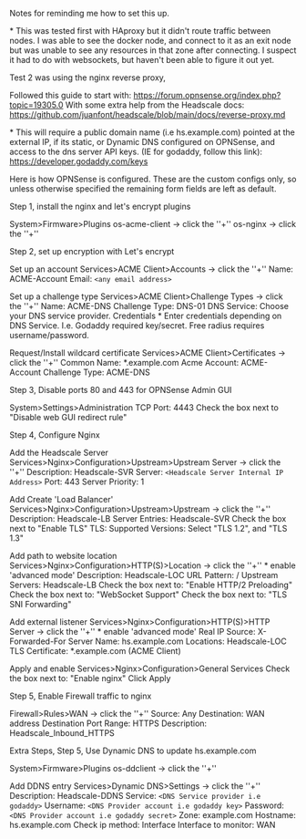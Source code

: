 
Notes for reminding me how to set this up. 

\* This was tested first with HAproxy but it didn't route traffic between nodes. I was able to see the docker node, and connect to it as an exit node but was unable to see any resources in that zone after connecting. I suspect it had to do with websockets, but haven't been able to figure it out yet.  

Test 2 was using the nginx reverse proxy,

Followed this guide to start with:
https://forum.opnsense.org/index.php?topic=19305.0
With some extra help from the Headscale docs:
https://github.com/juanfont/headscale/blob/main/docs/reverse-proxy.md

\* This will require a public domain name (i.e hs.example.com) pointed at the external IP, if its static, or Dynamic DNS configured on OPNSense, and access to the dns server API keys. (IE for godaddy, follow this link):
https://developer.godaddy.com/keys

Here is how OPNSense is configured. These are the custom configs only, so unless otherwise specified the remaining form fields are left as default. 

Step 1, install the nginx and let's encrypt plugins

System>Firmware>Plugins
os-acme-client -> click the ''+''
os-nginx -> click the ''+''

Step 2, set up encryption with Let's encrypt

Set up an account
Services>ACME Client>Accounts -> click the ''+'' 
Name: ACME-Account
Email: ``<any email address> ``

Set up a challenge type
Services>ACME Client>Challenge Types -> click the ''+'' 
Name: ACME-DNS
Challenge Type: DNS-01
DNS Service: Choose your DNS service provider.
Credentials \* Enter credentials depending on DNS Service. I.e. Godaddy required key/secret. Free radius requires username/password. 

Request/Install wildcard certificate
Services>ACME Client>Certificates -> click the ''+''
Common Name: \*.example.com
Acme Account: ACME-Account
Challenge Type: ACME-DNS

Step 3, Disable ports 80 and 443 for OPNSense Admin GUI

System>Settings>Administration
TCP Port: 4443
Check the box next to "Disable web GUI redirect rule" 

Step 4, Configure Nginx

Add the Headscale Server
Services>Nginx>Configuration>Upstream>Upstream Server   -> click the ''+''
Description: Headscale-SVR
Server: ``<Headscale Server Internal IP Address>``
Port: 443
Server Priority: 1

Add Create 'Load Balancer'
Services>Nginx>Configuration>Upstream>Upstream  -> click the ''+''
Description: Headscale-LB
Server Entries: Headscale-SVR
Check the box next to "Enable TLS"
TLS: Supported Versions: Select "TLS 1.2", and "TLS 1.3"

Add path to website location
Services>Nginx>Configuration>HTTP(S)>Location  -> click the ''+''
\* enable 'advanced mode'
Description: Headscale-LOC
URL Pattern: /
Upstream Servers: Headscale-LB
Check the box next to: "Enable HTTP/2 Preloading"
Check the box next to: "WebSocket Support"
Check the box next to: "TLS SNI Forwarding"

Add external listener
Services>Nginx>Configuration>HTTP(S)>HTTP Server  -> click the ''+''
\* enable 'advanced mode'
Real IP Source: X-Forwarded-For
Server Name: hs.example.com
Locations: Headscale-LOC
TLS Certificate: \*.example.com (ACME Client)

Apply and enable 
Services>Nginx>Configuration>General Services
Check the box next to: "Enable nginx"
Click Apply

Step 5, Enable Firewall traffic to nginx

Firewall>Rules>WAN  -> click the ''+''
Source: Any 
Destination: WAN address
Destination Port Range: HTTPS
Description: Headscale_Inbound_HTTPS


Extra Steps, 
Step 5, Use Dynamic DNS to update hs.example.com

System>Firmware>Plugins
os-ddclient -> click the ''+''

Add DDNS entry
Services>Dynamic DNS>Settings  -> click the ''+''
Description: Headscale-DDNS
Service: ``<DNS Service provider i.e godaddy>``
Username: ``<DNS Provider account i.e godaddy key>``
Password: ``<DNS Provider account i.e godaddy secret>``
Zone: example.com
Hostname: hs.example.com
Check ip method: Interface
Interface to monitor: WAN


